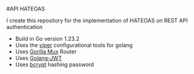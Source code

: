 #API HATEOAS

I create this repository for the implementation of HATEOAS on REST API authentication

- Build in Go version 1.23.2
- Uses the [viper](https://github.com/spf13/viper) configurational tools for golang
- Uses [Gorilla Mux](https://github.com/gorilla/mux) Router
- Uses [Golang-JWT](https://github.com/golang-jwt/jwt)
- Uses [bcrypt](https://golang.org/x/crypto/bcrypt) hashing password
